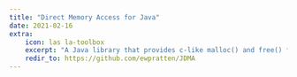 ```yaml
---
title: "Direct Memory Access for Java"
date: 2021-02-16
extra:
    icon: las la-toolbox
    excerpt: "A Java library that provides c-like malloc() and free() functions, along with many others. All functions operate off-heap, meaning no need to deal with the garbage collector"
    redir_to: https://github.com/ewpratten/JDMA
---
```

